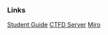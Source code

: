 ### Links
[Student Guide](https://net.cybbh.io/public/networking/latest/index.html)
[CTFD Server](http://networking-ctfd-1.server.vta:8000/resources)
[Miro](https://miro.com/app/board/o9J_klSqCSY=/)

